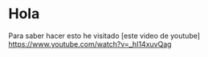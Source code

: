 # Hola
Para saber hacer esto he visitado [este video de youtube] https://www.youtube.com/watch?v=_hI14xuvQag
